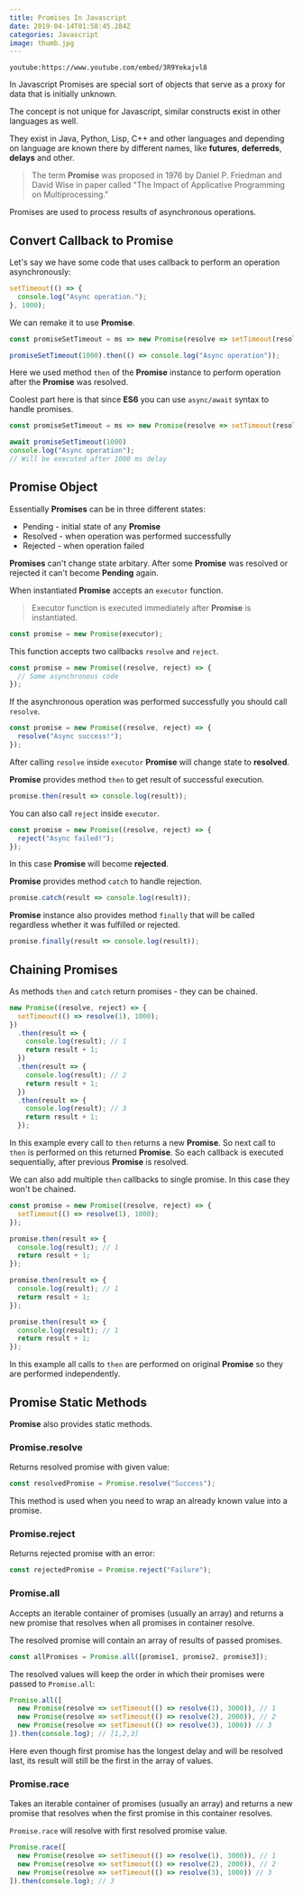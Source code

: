 ```yaml
---
title: Promises In Javascript
date: 2019-04-14T01:58:45.284Z
categories: Javascript
image: thumb.jpg
---
```


`youtube:https://www.youtube.com/embed/3R9Yekajvl8`

In Javascript Promises are special sort of objects that serve as a proxy for data that is initially unknown.

The concept is not unique for Javascript, similar constructs exist in other languages as well.

They exist in Java, Python, Lisp, C++ and other languages and depending on language are known there by different names, like **futures**, **deferreds**, **delays** and other.

> The term **Promise** was proposed in 1976 by Daniel P. Friedman and David Wise in paper called "The Impact of Applicative Programming on Multiprocessing."

Promises are used to process results of asynchronous operations.

## Convert Callback to Promise

Let's say we have some code that uses callback to perform an operation asynchronously:

```js
setTimeout(() => {
  console.log("Async operation.");
}, 1000);
```

We can remake it to use **Promise**.

```js
const promiseSetTimeout = ms => new Promise(resolve => setTimeout(resolve, ms));

promiseSetTimeout(1000).then(() => console.log("Async operation"));
```

Here we used method `then` of the **Promise** instance to perform operation after the **Promise** was resolved.

Coolest part here is that since **ES6** you can use `async/await` syntax to handle promises.

```js
const promiseSetTimeout = ms => new Promise(resolve => setTimeout(resolve, ms));

await promiseSetTimeout(1000)
console.log("Async operation");
// Will be executed after 1000 ms delay
```

## Promise Object

Essentially **Promises** can be in three different states:

* Pending - initial state of any **Promise**
* Resolved - when operation was performed successfully
* Rejected - when operation failed

**Promises** can't change state arbitary. After some **Promise** was resolved or rejected it can't become **Pending** again.

When instantiated **Promise** accepts an `executor` function.

> Executor function is executed immediately after **Promise** is instantiated.

```js
const promise = new Promise(executor);
```

This function accepts two callbacks `resolve` and `reject`.

```js
const promise = new Promise((resolve, reject) => {
  // Some asynchronous code
});
```

If the asynchronous operation was performed successfully you should call `resolve`.

```js
const promise = new Promise((resolve, reject) => {
  resolve("Async success!");
});
```

After calling `resolve` inside `executor` **Promise** will change state to **resolved**.

**Promise** provides method `then` to get result of successful execution.

```js
promise.then(result => console.log(result));
```

You can also call `reject` inside `executor`.

```js
const promise = new Promise((resolve, reject) => {
  reject("Async failed!");
});
```

In this case **Promise** will become **rejected**.

**Promise** provides method `catch` to handle rejection.

```js
promise.catch(result => console.log(result));
```

**Promise** instance also provides method `finally` that will be called regardless whether it was fulfilled or rejected.

```js
promise.finally(result => console.log(result));
```

## Chaining Promises

As methods `then` and `catch` return promises - they can be chained.

```js
new Promise((resolve, reject) => {
  setTimeout(() => resolve(1), 1000);
})
  .then(result => {
    console.log(result); // 1
    return result + 1;
  })
  .then(result => {
    console.log(result); // 2
    return result + 1;
  })
  .then(result => {
    console.log(result); // 3
    return result + 1;
  });
```

In this example every call to `then` returns a new **Promise**. So next call to `then` is performed on this returned **Promise**. So each callback is executed sequentially, after previous **Promise** is resolved.

We can also add multiple `then` callbacks to single promise. In this case they won't be chained.

```js
const promise = new Promise((resolve, reject) => {
  setTimeout(() => resolve(1), 1000);
});

promise.then(result => {
  console.log(result); // 1
  return result + 1;
});

promise.then(result => {
  console.log(result); // 1
  return result + 1;
});

promise.then(result => {
  console.log(result); // 1
  return result + 1;
});
```

In this example all calls to `then` are performed on original **Promise** so they are performed independently.

## Promise Static Methods

**Promise** also provides static methods.

### Promise.resolve

Returns resolved promise with given value:

```js
const resolvedPromise = Promise.resolve("Success");
```

This method is used when you need to wrap an already known value into a promise.

### Promise.reject

Returns rejected promise with an error:

```js
const rejectedPromise = Promise.reject("Failure");
```

### Promise.all

Accepts an iterable container of promises (usually an array) and returns a new promise that resolves when all promises in container resolve.

The resolved promise will contain an array of results of passed promises.

```js
const allPromises = Promise.all([promise1, promise2, promise3]);
```

The resolved values will keep the order in which their promises were passed to `Promise.all`:

```js
Promise.all([
  new Promise(resolve => setTimeout(() => resolve(1), 3000)), // 1
  new Promise(resolve => setTimeout(() => resolve(2), 2000)), // 2
  new Promise(resolve => setTimeout(() => resolve(3), 1000)) // 3
]).then(console.log); // [1,2,3]
```

Here even though first promise has the longest delay and will be resolved last, its result will still be the first in the array of values.

### Promise.race

Takes an iterable container of promises (usually an array) and returns a new promise that resolves when the first promise in this container resolves.

`Promise.race` will resolve with first resolved promise value.

```js
Promise.race([
  new Promise(resolve => setTimeout(() => resolve(1), 3000)), // 1
  new Promise(resolve => setTimeout(() => resolve(2), 2000)), // 2
  new Promise(resolve => setTimeout(() => resolve(3), 1000)) // 3
]).then(console.log); // 3
```

